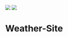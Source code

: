  ![](https://developer.accuweather.com/sites/default/files/01-s.png) ![](https://developer.accuweather.com/sites/default/files/01-s.png)
 # Weather-Site


